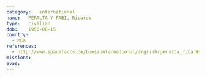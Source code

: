 ```yaml
---
category:	international
name:	PERALTA Y FABI, Ricardo
type:	civilian
dob:	1950-08-15
country:
  - MEX
references:
  - http://www.spacefacts.de/bios/international/english/peralta_ricardo.htm
missions:
evas:
---
```

